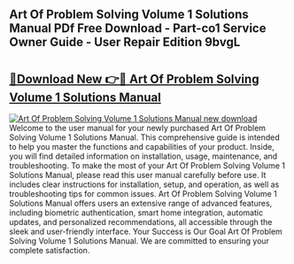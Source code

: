 ## Art Of Problem Solving Volume 1 Solutions Manual PDf Free Download - Part-co1 Service Owner Guide - User Repair Edition 9bvgL

# <h2><a href="http://bc2024.oget.top/?id=Art+Of+Problem+Solving+Volume+1+Solutions+Manual">🔗Download New 👉🔴 Art Of Problem Solving Volume 1 Solutions Manual</a></h2>

[![Art Of Problem Solving Volume 1 Solutions Manual new download](https://i.imgur.com/5g1atiW.png)](http://bc2024.oget.top/?id=Art+Of+Problem+Solving+Volume+1+Solutions+Manual)
Welcome to the user manual for your newly purchased Art Of Problem Solving Volume 1 Solutions Manual. This comprehensive guide is intended to help you master the functions and capabilities of your product. Inside, you will find detailed information on installation, usage, maintenance, and troubleshooting. To make the most of your Art Of Problem Solving Volume 1 Solutions Manual, please read this user manual carefully before use. It includes clear instructions for installation, setup, and operation, as well as troubleshooting tips for common issues. Art Of Problem Solving Volume 1 Solutions Manual offers users an extensive range of advanced features, including biometric authentication, smart home integration, automatic updates, and personalized recommendations, all accessible through the sleek and user-friendly interface. Your Success is Our Goal Art Of Problem Solving Volume 1 Solutions Manual. We are committed to ensuring your complete satisfaction.
